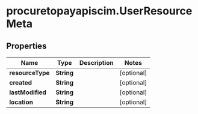 # procuretopayapiscim.UserResourceMeta

## Properties

Name | Type | Description | Notes
------------ | ------------- | ------------- | -------------
**resourceType** | **String** |  | [optional] 
**created** | **String** |  | [optional] 
**lastModified** | **String** |  | [optional] 
**location** | **String** |  | [optional] 


